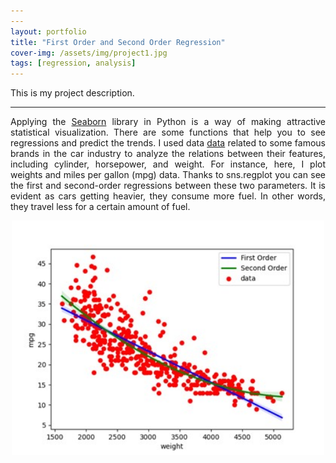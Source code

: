 ```yaml
---
---
layout: portfolio
title: "First Order and Second Order Regression"
cover-img: /assets/img/project1.jpg
tags: [regression, analysis]
---
```


This is my project description.

---
<p align='justify'>
Applying the <a href="https://seaborn.pydata.org/">Seaborn</a> library in Python is a way of making attractive statistical visualization. 
There are some functions that help you to see regressions and predict the trends. I used data <a href="https://assets.datacamp.com/production/repositories/3996/datasets/e0b285b89bdbfbbe8d81123e64727ff150d544e0/mpg.csv">data</a> 
related to some famous brands in the car industry to analyze the relations between their features, including cylinder, horsepower, and 
weight. For instance, here, I plot weights and miles per gallon (mpg) data. Thanks to sns.regplot you can see the first and second-order 
regressions between these two parameters. It is evident as cars getting heavier, they consume more fuel. In other words, they travel less for a certain amount of fuel.
</p>

<p align="center">
<img src="/assets/portfolio/1st_2nd_ord_reg_py_seaborn-pic-01.jpg" width="500">
</p>

